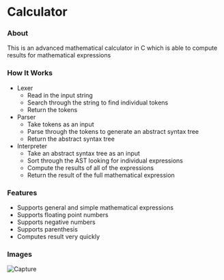 
# Calculator

### About
This is an advanced mathematical calculator in C which is able to compute results for mathematical expressions

### How It Works
- Lexer
  - Read in the input string
  - Search through the string to find individual tokens
  - Return the tokens
- Parser
  - Take tokens as an input
  - Parse through the tokens to generate an abstract syntax tree
  - Return the abstract syntax tree
- Interpreter
  - Take an abstract syntax tree as an input
  - Sort through the AST looking for individual expressions
  - Compute the results of all of the expressions
  - Return the result of the full mathematical expression

### Features
- Supports general and simple mathematical expressions
- Supports floating point numbers
- Supports negative numbers
- Supports parenthesis
- Computes result very quickly

### Images
![Capture](https://user-images.githubusercontent.com/97055625/168841224-90fba1c3-c31f-4520-8d77-5e8457b27749.PNG)
